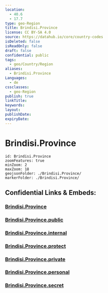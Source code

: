 ```yaml
---
location:
  - 40.6
  - 17.7
type: geo-Region
title: Brindisi.Province
license: CC BY-SA 4.0
source: https://datahub.io/core/country-codes
isDeleted: false
isReadOnly: false
draft: false
confidential: public
tags:
  - geo/Country/Region
aliases:
  - Brindisi.Province
Languages:
  - de
cssclasses:
  - geo-Region
publish: true
linkTitle:
keywords:
layout:
publishDate:
expiryDate:
---
```


# Brindisi.Province

```leaflet
id: Brindisi.Province
zoomFeatures: true 
minZoom: 2 
maxZoom: 18
geojsonFolder: ./Brindisi.Province/
markerFolder: ./Brindisi.Province/
```


## Confidential Links & Embeds: 

### [Brindisi.Province](/_Standards/Earth/Continent/Europe/Europe~South/Italy/regions~Italy/Apulia/Brindisi.Province.md) 

### [Brindisi.Province.public](/_public/Earth/Continent/Europe/Europe~South/Italy/regions~Italy/Apulia/Brindisi.Province.public.md) 

### [Brindisi.Province.internal](/_internal/Earth/Continent/Europe/Europe~South/Italy/regions~Italy/Apulia/Brindisi.Province.internal.md) 

### [Brindisi.Province.protect](/_protect/Earth/Continent/Europe/Europe~South/Italy/regions~Italy/Apulia/Brindisi.Province.protect.md) 

### [Brindisi.Province.private](/_private/Earth/Continent/Europe/Europe~South/Italy/regions~Italy/Apulia/Brindisi.Province.private.md) 

### [Brindisi.Province.personal](/_personal/Earth/Continent/Europe/Europe~South/Italy/regions~Italy/Apulia/Brindisi.Province.personal.md) 

### [Brindisi.Province.secret](/_secret/Earth/Continent/Europe/Europe~South/Italy/regions~Italy/Apulia/Brindisi.Province.secret.md)

